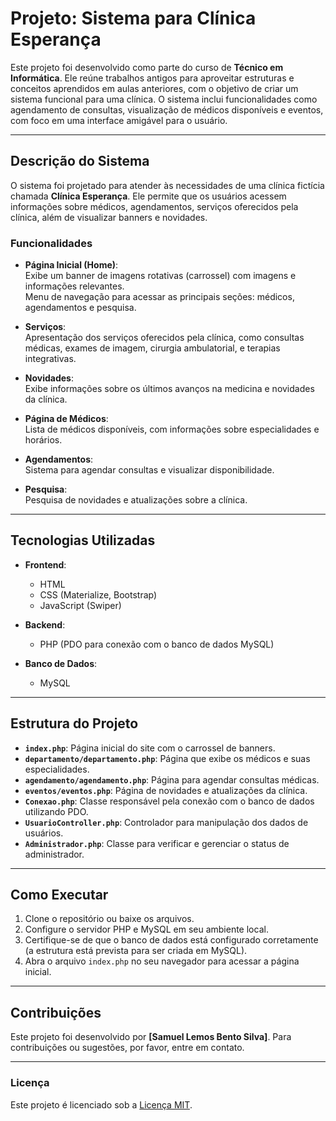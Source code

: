 # Projeto: Sistema para Clínica Esperança

Este projeto foi desenvolvido como parte do curso de **Técnico em Informática**. Ele reúne trabalhos antigos para aproveitar estruturas e conceitos aprendidos em aulas anteriores, com o objetivo de criar um sistema funcional para uma clínica. O sistema inclui funcionalidades como agendamento de consultas, visualização de médicos disponíveis e eventos, com foco em uma interface amigável para o usuário.

---

## Descrição do Sistema

O sistema foi projetado para atender às necessidades de uma clínica fictícia chamada **Clínica Esperança**. Ele permite que os usuários acessem informações sobre médicos, agendamentos, serviços oferecidos pela clínica, além de visualizar banners e novidades.

### Funcionalidades

- **Página Inicial (Home)**:  
  Exibe um banner de imagens rotativas (carrossel) com imagens e informações relevantes.  
  Menu de navegação para acessar as principais seções: médicos, agendamentos e pesquisa.

- **Serviços**:  
  Apresentação dos serviços oferecidos pela clínica, como consultas médicas, exames de imagem, cirurgia ambulatorial, e terapias integrativas.

- **Novidades**:  
  Exibe informações sobre os últimos avanços na medicina e novidades da clínica.

- **Página de Médicos**:  
  Lista de médicos disponíveis, com informações sobre especialidades e horários.

- **Agendamentos**:  
  Sistema para agendar consultas e visualizar disponibilidade.

- **Pesquisa**:  
  Pesquisa de novidades e atualizações sobre a clínica.

---

## Tecnologias Utilizadas

- **Frontend**: 
  - HTML
  - CSS (Materialize, Bootstrap)
  - JavaScript (Swiper)
  
- **Backend**: 
  - PHP (PDO para conexão com o banco de dados MySQL)
  
- **Banco de Dados**: 
  - MySQL

---

## Estrutura do Projeto

- **`index.php`**: Página inicial do site com o carrossel de banners.
- **`departamento/departamento.php`**: Página que exibe os médicos e suas especialidades.
- **`agendamento/agendamento.php`**: Página para agendar consultas médicas.
- **`eventos/eventos.php`**: Página de novidades e atualizações da clínica.
- **`Conexao.php`**: Classe responsável pela conexão com o banco de dados utilizando PDO.
- **`UsuarioController.php`**: Controlador para manipulação dos dados de usuários.
- **`Administrador.php`**: Classe para verificar e gerenciar o status de administrador.

---

## Como Executar

1. Clone o repositório ou baixe os arquivos.
2. Configure o servidor PHP e MySQL em seu ambiente local.
3. Certifique-se de que o banco de dados está configurado corretamente (a estrutura está prevista para ser criada em MySQL).
4. Abra o arquivo `index.php` no seu navegador para acessar a página inicial.

---

## Contribuições

Este projeto foi desenvolvido por **[Samuel Lemos Bento Silva]**. Para contribuições ou sugestões, por favor, entre em contato. 

---

### Licença

Este projeto é licenciado sob a [Licença MIT](LICENSE).

